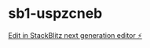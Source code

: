 # sb1-uspzcneb

[Edit in StackBlitz next generation editor ⚡️](https://stackblitz.com/~/github.com/115374/sb1-uspzcneb)